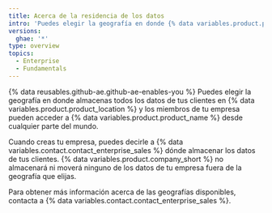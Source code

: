 ```yaml
---
title: Acerca de la residencia de los datos
intro: 'Puedes elegir la geografía en donde {% data variables.product.product_name %} almacena todos los datos de los clientes de tu empresa.'
versions:
  ghae: '*'
type: overview
topics:
  - Enterprise
  - Fundamentals
---
```


{% data reusables.github-ae.github-ae-enables-you %} Puedes elegir la geografía en donde almacenas todos los datos de tus clientes en {% data variables.product.product_location %} y los miembros de tu empresa pueden acceder a {% data variables.product.product_name %} desde cualquier parte del mundo.

Cuando creas tu empresa, puedes decirle a {% data variables.contact.contact_enterprise_sales %} dónde almacenar los datos de tus clientes. {% data variables.product.company_short %} no almacenará ni moverá ninguno de los datos de tu empresa fuera de la geografía que elijas.

Para obtener más información acerca de las geografías disponibles, contacta a {% data variables.contact.contact_enterprise_sales %}.
